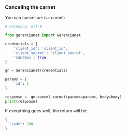 ### Canceling the carnet

You can cancel `active` carnet:

```python
# encoding: utf-8

from gerencianet import Gerencianet

credentials = {
    'client_id': 'client_id',
    'client_secret': 'client_secret',
    'sandbox': True
}

gn = Gerencianet(credentials)

params = {
    'id': 1
}

response =  gn.cancel_carnet(params=params, body=body)
print(response)

```

If everything goes well, the return will be:

```python
{
  "code": 200
}
```
